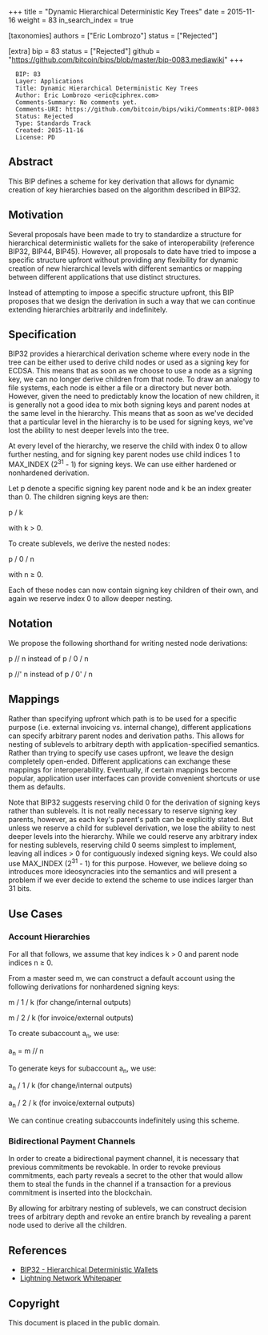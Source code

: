 +++
title = "Dynamic Hierarchical Deterministic Key Trees"
date = 2015-11-16
weight = 83
in_search_index = true

[taxonomies]
authors = ["Eric Lombrozo"]
status = ["Rejected"]

[extra]
bip = 83
status = ["Rejected"]
github = "https://github.com/bitcoin/bips/blob/master/bip-0083.mediawiki"
+++

``` 
  BIP: 83
  Layer: Applications
  Title: Dynamic Hierarchical Deterministic Key Trees
  Author: Eric Lombrozo <eric@ciphrex.com>
  Comments-Summary: No comments yet.
  Comments-URI: https://github.com/bitcoin/bips/wiki/Comments:BIP-0083
  Status: Rejected
  Type: Standards Track
  Created: 2015-11-16
  License: PD
```

## Abstract

This BIP defines a scheme for key derivation that allows for dynamic
creation of key hierarchies based on the algorithm described in BIP32.

## Motivation

Several proposals have been made to try to standardize a structure for
hierarchical deterministic wallets for the sake of interoperability
(reference BIP32, BIP44, BIP45). However, all proposals to date have
tried to impose a specific structure upfront without providing any
flexibility for dynamic creation of new hierarchical levels with
different semantics or mapping between different applications that use
distinct structures.

Instead of attempting to impose a specific structure upfront, this BIP
proposes that we design the derivation in such a way that we can
continue extending hierarchies arbitrarily and indefinitely.

## Specification

BIP32 provides a hierarchical derivation scheme where every node in the
tree can be either used to derive child nodes or used as a signing key
for ECDSA. This means that as soon as we choose to use a node as a
signing key, we can no longer derive children from that node. To draw an
analogy to file systems, each node is either a file or a directory but
never both. However, given the need to predictably know the location of
new children, it is generally not a good idea to mix both signing keys
and parent nodes at the same level in the hierarchy. This means that as
soon as we've decided that a particular level in the hierarchy is to be
used for signing keys, we've lost the ability to nest deeper levels into
the tree.

At every level of the hierarchy, we reserve the child with index 0 to
allow further nesting, and for signing key parent nodes use child
indices 1 to MAX\_INDEX (2<sup>31</sup> - 1) for signing keys. We can
use either hardened or nonhardened derivation.

Let p denote a specific signing key parent node and k be an index
greater than 0. The children signing keys are then:

p / k

with k \> 0.

To create sublevels, we derive the nested nodes:

p / 0 / n

with n ≥ 0.

Each of these nodes can now contain signing key children of their own,
and again we reserve index 0 to allow deeper nesting.

## Notation

We propose the following shorthand for writing nested node derivations:

p // n instead of p / 0 / n

p //' n instead of p / 0' / n

## Mappings

Rather than specifying upfront which path is to be used for a specific
purpose (i.e. external invoicing vs. internal change), different
applications can specify arbitrary parent nodes and derivation paths.
This allows for nesting of sublevels to arbitrary depth with
application-specified semantics. Rather than trying to specify use cases
upfront, we leave the design completely open-ended. Different
applications can exchange these mappings for interoperability.
Eventually, if certain mappings become popular, application user
interfaces can provide convenient shortcuts or use them as defaults.

Note that BIP32 suggests reserving child 0 for the derivation of signing
keys rather than sublevels. It is not really necessary to reserve
signing key parents, however, as each key's parent's path can be
explicitly stated. But unless we reserve a child for sublevel
derivation, we lose the ability to nest deeper levels into the
hierarchy. While we could reserve any arbitrary index for nesting
sublevels, reserving child 0 seems simplest to implement, leaving all
indices \> 0 for contiguously indexed signing keys. We could also use
MAX\_INDEX (2<sup>31</sup> - 1) for this purpose. However, we believe
doing so introduces more ideosyncracies into the semantics and will
present a problem if we ever decide to extend the scheme to use indices
larger than 31 bits.

## Use Cases

### Account Hierarchies

For all that follows, we assume that key indices k \> 0 and parent node
indices n ≥ 0.

From a master seed m, we can construct a default account using the
following derivations for nonhardened signing keys:

m / 1 / k (for change/internal outputs)

m / 2 / k (for invoice/external outputs)

To create subaccount a<sub>n</sub>, we use:

a<sub>n</sub> = m // n

To generate keys for subaccount a<sub>n</sub>, we use:

a<sub>n</sub> / 1 / k (for change/internal outputs)

a<sub>n</sub> / 2 / k (for invoice/external outputs)

We can continue creating subaccounts indefinitely using this scheme.

### Bidirectional Payment Channels

In order to create a bidirectional payment channel, it is necessary that
previous commitments be revokable. In order to revoke previous
commitments, each party reveals a secret to the other that would allow
them to steal the funds in the channel if a transaction for a previous
commitment is inserted into the blockchain.

By allowing for arbitrary nesting of sublevels, we can construct
decision trees of arbitrary depth and revoke an entire branch by
revealing a parent node used to derive all the children.

## References

  - [BIP32 - Hierarchical Deterministic
    Wallets](/32)
  - [Lightning Network
    Whitepaper](https://lightning.network/lightning-network-paper.pdf "wikilink")

## Copyright

This document is placed in the public domain.
